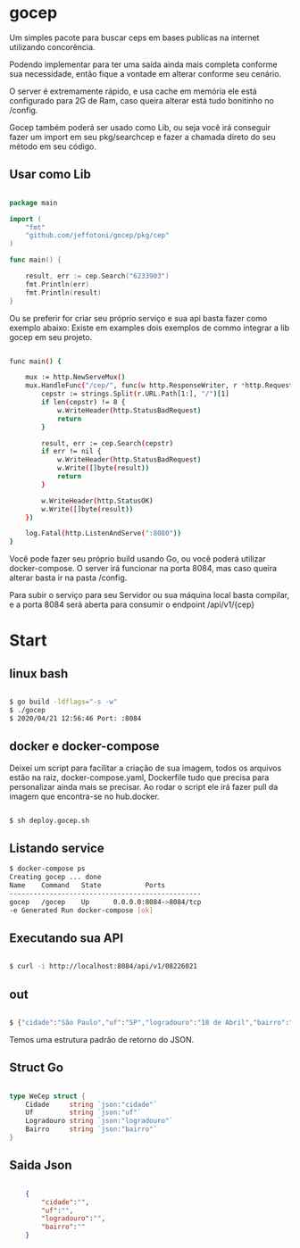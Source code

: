 # gocep

Um simples pacote para buscar ceps em bases publicas na internet utilizando concorência.

Podendo implementar para ter uma saída ainda mais completa conforme sua necessidade, então fique a vontade em alterar conforme seu cenário.

O server é extremamente rápido, e usa cache em memória ele está configurado para 2G de Ram, caso queira alterar está tudo bonitinho no /config.

Gocep também poderá ser usado como Lib, ou seja você irá conseguir fazer um import em seu pkg/searchcep  e fazer a chamada direto do seu método em seu código.

## Usar como Lib
```go

package main

import (
	"fmt"
	"github.com/jeffotoni/gocep/pkg/cep"
)

func main() {

	result, err := cep.Search("6233903")
	fmt.Println(err)
	fmt.Println(result)
}

```

Ou se preferir for criar seu próprio serviço e sua api basta fazer como exemplo abaixo:
Existe em examples dois exemplos de commo integrar a lib gocep em seu projeto.

```bash

func main() {

	mux := http.NewServeMux()
	mux.HandleFunc("/cep/", func(w http.ResponseWriter, r *http.Request){
		cepstr := strings.Split(r.URL.Path[1:], "/")[1]
		if len(cepstr) != 8 {
			w.WriteHeader(http.StatusBadRequest)
			return
		}

		result, err := cep.Search(cepstr)
		if err != nil {
			w.WriteHeader(http.StatusBadRequest)
			w.Write([]byte(result))
			return
		}

		w.WriteHeader(http.StatusOK)
		w.Write([]byte(result))
	})

	log.Fatal(http.ListenAndServe(":8080"))
}

```

Você pode fazer seu próprio build usando Go, ou você poderá utilizar docker-compose. O server irá funcionar na porta 8084, mas caso queira alterar basta ir na pasta /config.

Para subir o serviço para seu Servidor ou sua máquina local basta compilar, e a porta 8084 será aberta para consumir o endpoint /api/v1/{cep}

# Start

## linux bash
```bash

$ go build -ldflags="-s -w" 
$ ./gocep
$ 2020/04/21 12:56:46 Port: :8084

```

## docker e docker-compose

Deixei um script para facilitar a criação de sua imagem, todos os arquivos estão na raiz, docker-compose.yaml, Dockerfile tudo que precisa para personalizar ainda mais se precisar.
Ao rodar o script ele irá fazer pull da imagem que encontra-se no hub.docker.
```bash

$ sh deploy.gocep.sh

```

## Listando service
```bash
$ docker-compose ps
Creating gocep ... done
Name    Command   State           Ports         
------------------------------------------------
gocep   /gocep    Up      0.0.0.0:8084->8084/tcp
-e Generated Run docker-compose [ok] 

```

## Executando sua API
```bash

$ curl -i http://localhost:8084/api/v1/08226021

```

## out
```bash

$ {"cidade":"São Paulo","uf":"SP","logradouro":"18 de Abril","bairro":"Cidade Antônio Estevão de Carvalho"}

```

Temos uma estrutura padrão de retorno do JSON.

## Struct Go
```go

type WeCep struct {
	Cidade     string `json:"cidade"`
	Uf         string `json:"uf"`
	Logradouro string `json:"logradouro"`
	Bairro     string `json:"bairro"`
}

```

## Saida Json
```json

	{
		"cidade":"",
		"uf":"",
		"logradouro":"",
		"bairro":""
	}

```




